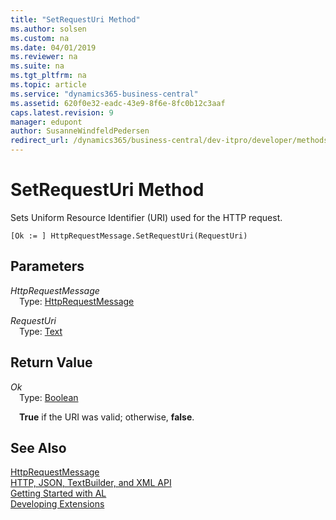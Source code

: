 ```yaml
---
title: "SetRequestUri Method"
ms.author: solsen
ms.custom: na
ms.date: 04/01/2019
ms.reviewer: na
ms.suite: na
ms.tgt_pltfrm: na
ms.topic: article
ms.service: "dynamics365-business-central"
ms.assetid: 620f0e32-eadc-43e9-8f6e-8fc0b12c3aaf
caps.latest.revision: 9
manager: edupont
author: SusanneWindfeldPedersen
redirect_url: /dynamics365/business-central/dev-itpro/developer/methods-auto/library
---
```

<!--This topic is deprected, see redirection URL-->

 

# SetRequestUri Method
Sets Uniform Resource Identifier (URI) used for the HTTP request.

```
[Ok := ] HttpRequestMessage.SetRequestUri(RequestUri)
```

## Parameters
*HttpRequestMessage*  
&emsp;Type: [HttpRequestMessage](httprequestmessage-class.md)

*RequestUri*  
&emsp;Type: [Text](../datatypes/devenv-text-data-type.md)

## Return Value
*Ok*  
&emsp;Type: [Boolean](../datatypes/devenv-boolean-data-type.md)

&emsp;**True** if the URI was valid; otherwise, **false**.

## See Also
[HttpRequestMessage](httprequestmessage-class.md)  
[HTTP, JSON, TextBuilder, and XML API](../devenv-restapi-overview.md)  
[Getting Started with AL](../devenv-get-started.md)  
[Developing Extensions](../devenv-dev-overview.md)
